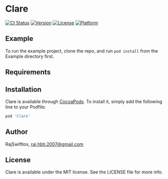 # Clare

[![CI Status](https://img.shields.io/travis/RajSwiftIos/Clare.svg?style=flat)](https://travis-ci.org/RajSwiftIos/Clare)
[![Version](https://img.shields.io/cocoapods/v/Clare.svg?style=flat)](https://cocoapods.org/pods/Clare)
[![License](https://img.shields.io/cocoapods/l/Clare.svg?style=flat)](https://cocoapods.org/pods/Clare)
[![Platform](https://img.shields.io/cocoapods/p/Clare.svg?style=flat)](https://cocoapods.org/pods/Clare)

## Example

To run the example project, clone the repo, and run `pod install` from the Example directory first.

## Requirements

## Installation

Clare is available through [CocoaPods](https://cocoapods.org). To install
it, simply add the following line to your Podfile:

```ruby
pod 'Clare'
```

## Author

RajSwiftIos, raj.hbti.2007@gmail.com

## License

Clare is available under the MIT license. See the LICENSE file for more info.
